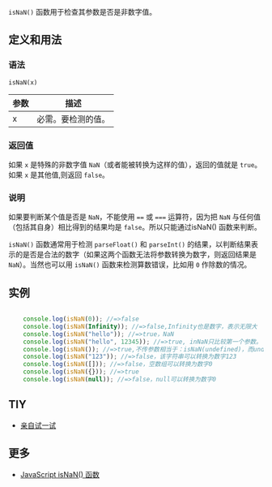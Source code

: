 `isNaN()` 函数用于检查其参数是否是非数字值。

## 定义和用法

### 语法

`isNaN(x)`

| 参数 | 描述 |
| --- | --- |
| x | 必需。要检测的值。 |

### 返回值

如果 `x` 是特殊的非数字值 `NaN`（或者能被转换为这样的值），返回的值就是 `true`。如果 `x` 是其他值,则返回 `false`。

### 说明

如果要判断某个值是否是 `NaN`，不能使用 `==` 或 `===` 运算符，因为把 `NaN` 与任何值（包括其自身）相比得到的结果均是 `false`。所以只能通过isNaN() 函数来判断。

`isNaN()` 函数通常用于检测 `parseFloat()` 和 `parseInt()` 的结果，以判断结果表示的是否是合法的数字（如果这两个函数无法将参数转换为数字，则返回结果是`NaN`）。当然也可以用 `isNaN()` 函数来检测算数错误，比如用 `0` 作除数的情况。

## 实例

``` javascript

    console.log(isNaN(0)); //=>false
    console.log(isNaN(Infinity)); //=>false,Infinity也是数字，表示无限大
    console.log(isNaN("hello")); //=>true，NaN
    console.log(isNaN("hello", 12345)); //=>true, inNaN只比较第一个参数。
    console.log(isNaN()); //=>true,不传参数相当于：isNaN(undefined)，而undefined转换数字之后值为NaN
    console.log(isNaN("123")); //=>false，该字符串可以转换为数字123
    console.log(isNaN([])); //=>false，空数组可以转换为数字0
    console.log(isNaN({})); //=>true
    console.log(isNaN(null)); //=>false，null可以转换为数字0

```

## TIY

*   [亲自试一试](http://www.w3school.com.cn/tiy/t.asp?f=jseg_isNaN)

## 更多

*   [JavaScript isNaN() 函数](http://www.w3school.com.cn/jsref/jsref_isNaN.asp)